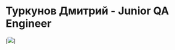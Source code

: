 Туркунов Дмитрий - Junior QA Engineer
====
[<img src="https://img.shields.io/badge/Telegram-2CA5E0?style=for-the-badge&logo=telegram&logoColor=white"/>]
